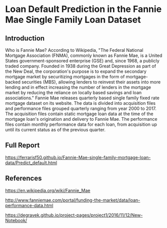 # Loan Default Prediction in the Fannie Mae Single Family Loan Dataset

## Introduction

Who is Fannie Mae? According to Wikipedia, "The Federal National Mortgage Association (FNMA), commonly known as Fannie Mae, is a United States government-sponsored enterprise (GSE) and, since 1968, a publicly traded company. Founded in 1938 during the Great Depression as part of the New Deal, the corporation's purpose is to expand the secondary mortgage market by securitizing mortgages in the form of mortgage-backed securities (MBS), allowing lenders to reinvest their assets into more lending and in effect increasing the number of lenders in the mortgage market by reducing the reliance on locally based savings and loan associations." Fannie Mae releases quarterly based single family fixed rate mortgage dataset on its website. The data is divided into acquisition files and performance files grouped quarterly ranging from year 2000 to 2017. The acquisition files contain static mortgage loan data at the time of the mortgage loan's origination and delivery to Fannie Mae. The performance files contain monthly performance data for each loan, from acquisition up until its current status as of the previous quarter. 

## Full Report

https://ferrarisf50.github.io/Fannie-Mae-single-family-mortgage-loan-data/Predict_default.html

## References

https://en.wikipedia.org/wiki/Fannie_Mae

http://www.fanniemae.com/portal/funding-the-market/data/loan-performance-data.html

https://degravek.github.io/project-pages/project1/2016/11/12/New-Notebook/
